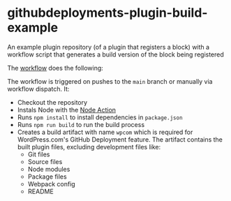 # githubdeployments-plugin-build-example

An example plugin repository (of a plugin that registers a block) with a workflow script that generates a build version of the block being registered

The [workflow](.github/workflows/wpcom.yml) does the following:

The workflow is triggered on pushes to the `main` branch or manually via workflow dispatch. It:

- Checkout the repository
- Instals Node with the [Node Action](https://github.com/actions/setup-node)
- Runs `npm install` to install dependencies in `package.json`
- Runs `npm run build` to run the build process
- Creates a build artifact with name `wpcom` which is required for WordPress.com's GitHub Deployment feature. The artifact contains the built plugin files, excluding development files like:
  - Git files
  - Source files
  - Node modules
  - Package files
  - Webpack config
  - README
